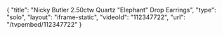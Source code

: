 {
    "title": "Nicky Butler 2.50ctw Quartz \"Elephant\" Drop Earrings",
    "type": "solo",
    "layout": "iframe-static",
    "videoId": "112347722",
    "url": "\/tvpembed\/112347722"
}